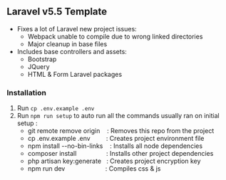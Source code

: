 ## Laravel v5.5 Template

- Fixes a lot of Laravel new project issues:
  - Webpack unable to compile due to wrong linked directories
  - Major cleanup in base files
- Includes base controllers and assets:
  - Bootstrap
  - JQuery
  - HTML & Form Laravel packages

### Installation
1) Run `cp .env.example .env`
2) Run `npm run setup` to auto run all the commands usually ran on initial setup :
    * git remote remove origin &nbsp;&nbsp;&nbsp;: Removes this repo from the project
    * cp .env.example .env &nbsp;&nbsp;&nbsp;&nbsp;&nbsp;&nbsp;&nbsp;&nbsp;: Creates project environment file
  	* npm install --no-bin-links &nbsp;&nbsp;&nbsp;: Installs all node dependencies
  	* composer install &nbsp;&nbsp;&nbsp;&nbsp;&nbsp;&nbsp;&nbsp;&nbsp;&nbsp;&nbsp;&nbsp;&nbsp;&nbsp;&nbsp;&nbsp;&nbsp;: Installs other project dependencies
  	* php artisan key:generate&nbsp;&nbsp;&nbsp;: Creates project encryption key
  	* npm run dev &nbsp;&nbsp;&nbsp;&nbsp;&nbsp;&nbsp;&nbsp;&nbsp;&nbsp;&nbsp;&nbsp;&nbsp;&nbsp;&nbsp;&nbsp;&nbsp;&nbsp;&nbsp;&nbsp;&nbsp;&nbsp;&nbsp;: Compiles css & js
